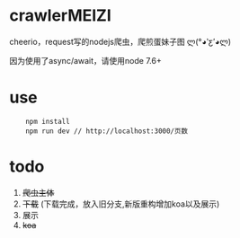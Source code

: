 # crawlerMEIZI
cheerio，request写的nodejs爬虫，爬煎蛋妹子图 ლ(°◕‵ƹ′◕ლ)

因为使用了async/await，请使用node 7.6+

# use
```
    npm install
    npm run dev // http://localhost:3000/页数
```

# todo
1. <del>爬虫主体</del>
2. <del>下载</del> (下载完成，放入旧分支,新版重构增加koa以及展示)
3. 展示
4. <del>koa</del>